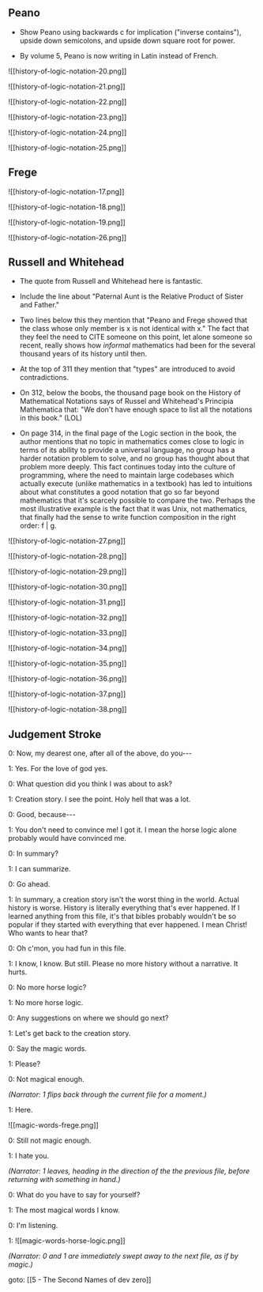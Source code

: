 
## Peano

- Show Peano using backwards c for implication ("inverse contains"), upside down semicolons, and upside down square root for power.

- By volume 5, Peano is now writing in Latin instead of French.


![[history-of-logic-notation-20.png]]


![[history-of-logic-notation-21.png]]


![[history-of-logic-notation-22.png]]


![[history-of-logic-notation-23.png]]


![[history-of-logic-notation-24.png]]


![[history-of-logic-notation-25.png]]

## Frege

![[history-of-logic-notation-17.png]]


![[history-of-logic-notation-18.png]]


![[history-of-logic-notation-19.png]]

![[history-of-logic-notation-26.png]]

## Russell and Whitehead

- The quote from Russell and Whitehead here is fantastic.

- Include the line about "Paternal Aunt is the Relative Product of Sister and Father."

- Two lines below this they mention that "Peano and Frege showed that the class whose only member is x is not identical with x." The fact that they feel the need to CITE someone on this point, let alone someone so recent, really shows how _informal_ mathematics had been for the several thousand years of its history until then.

- At the top of 311 they mention that "types" are introduced to avoid contradictions.

- On 312, below the boobs, the thousand page book on the History of Mathematical Notations says of Russel and Whitehead's Principia Mathematica that: "We don't have enough space to list all the notations in this book." (LOL)

- On page 314, in the final page of the Logic section in the book, the author mentions that no topic in mathematics comes close to logic in terms of its ability to provide a universal language, no group has a harder notation problem to solve, and no group has thought about that problem more deeply. This fact continues today into the culture of programming, where the need to maintain large codebases which actually execute (unlike mathematics in a textbook) has led to intuitions about what constitutes a good notation that go so far beyond mathematics that it's scarcely possible to compare the two. Perhaps the most illustrative example is the fact that it was Unix, not mathematics, that finally had the sense to write function composition in the right order: f | g. 

![[history-of-logic-notation-27.png]]


![[history-of-logic-notation-28.png]]


![[history-of-logic-notation-29.png]]


![[history-of-logic-notation-30.png]]


![[history-of-logic-notation-31.png]]


![[history-of-logic-notation-32.png]]


![[history-of-logic-notation-33.png]]


![[history-of-logic-notation-34.png]]


![[history-of-logic-notation-35.png]]


![[history-of-logic-notation-36.png]]


![[history-of-logic-notation-37.png]]


![[history-of-logic-notation-38.png]]


## Judgement Stroke

0: Now, my dearest one, after all of the above, do you---

1: Yes. For the love of god yes.

0: What question did you think I was about to ask?

1: Creation story. I see the point. Holy hell that was a lot.

0: Good, because---

1: You don't need to convince me! I got it. I mean the horse logic alone probably would have convinced me.

0: In summary?

1: I can summarize.

0: Go ahead.

1: In summary, a creation story isn't the worst thing in the world. Actual history is worse. History is literally everything that's ever happened. If I learned anything from this file, it's that bibles probably wouldn't be so popular if they started with everything that ever happened. I mean Christ! Who wants to hear that? 

0: Oh c'mon, you had fun in this file.

1: I know, I know. But still. Please no more history without a narrative. It hurts.

0: No more horse logic?

1: No more horse logic.

0: Any suggestions on where we should go next?

1: Let's get back to the creation story.

0: Say the magic words.

1: Please?

0: Not magical enough.

_(Narrator: 1 flips back through the current file for a moment.)_

1: Here.

![[magic-words-frege.png]]

0: Still not magic enough.

1: I hate you.

_(Narrator: 1 leaves, heading in the direction of the the previous file, before returning with something in hand.)_

0: What do you have to say for yourself?

1: The most magical words I know.

0: I'm listening.

1: 
![[magic-words-horse-logic.png]]


_(Narrator: 0 and 1 are immediately swept away to the next file, as if by magic.)_

goto: [[5 - The Second Names of dev zero]]